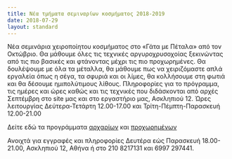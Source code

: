 ```yaml
---
title: Νέα τμήματα σεμιναρίων κοσμήματος 2018-2019
date: 2018-07-29
layout: standard
---
```


Νέα σεμινάρια χειροποίητου κοσμήματος στο «Γάτα με Πέταλα» από τον Οκτώβριο. Θα μάθουμε όλες τις τεχνικές αργυροχρυσοχοίας ξεκινώντας από τις πιο βασικές και φτάνοντας μέχρι τις πιο προχωρημένες. Θα δουλέψουμε με όλα τα μέταλλα, θα μάθουμε πως να χειριζόμαστε απλά εργαλεία όπως η σέγα, τα σφυριά και οι λίμες, θα κολλήσουμε στη φωτιά και θα δέσουμε ημιπολύτιμους λίθους. Πληροφορίες για το πρόγραμμα, τις ημέρες και ώρες καθώς και τις τεχνικές που διδάσκονται από αρχές Σεπτέμβρη στο site μας και στο εργαστήριο μας, Ασκληπιού 12. Ώρες λειτουργίας Δεύτερα-Τετάρτη 12.00-17.00 και Τρίτη-Πέμπτη-Παρασκευή 12.00-21.00

Δείτε εδώ τα προγράμματα [αρχαρίων](http://www.gatamepetala.com/seminars/first-part) και [προχωρημένων](http://www.gatamepetala.com/seminars/second-part)

Ανοιχτά για εγγραφές και πληροφορίες Δευτέρα εώς Παρασκευή 18.00-21.00, Ασκληπιού 12, Αθήνα ή στο 210 8217131 και 6997 297441.